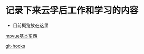 # 记录下来云孚后工作和学习的内容

* 目前概览放在这里

[mpvue基本东西](https://github.com/cqiangcode/afteryunfutech/blob/master/work/frontend/mpvue.md)

[git-hooks](https://github.com/cqiangcode/afteryunfutech/blob/master/work/together/git-pre-receive.md)